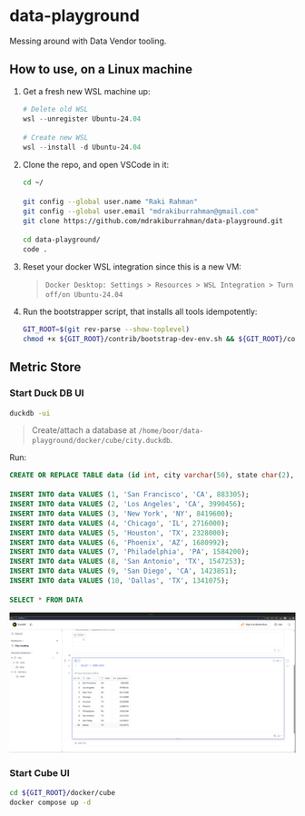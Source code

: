 # data-playground

Messing around with Data Vendor tooling.

## How to use, on a Linux machine

1. Get a fresh new WSL machine up:

   ```powershell
   # Delete old WSL
   wsl --unregister Ubuntu-24.04

   # Create new WSL
   wsl --install -d Ubuntu-24.04
   ```

1. Clone the repo, and open VSCode in it:

   ```bash
   cd ~/

   git config --global user.name "Raki Rahman"
   git config --global user.email "mdrakiburrahman@gmail.com"
   git clone https://github.com/mdrakiburrahman/data-playground.git

   cd data-playground/
   code .
   ```

1. Reset your docker WSL integration since this is a new VM:

   > `Docker Desktop: Settings > Resources > WSL Integration > Turn off/on Ubuntu-24.04`

1. Run the bootstrapper script, that installs all tools idempotently:

   ```bash
   GIT_ROOT=$(git rev-parse --show-toplevel)
   chmod +x ${GIT_ROOT}/contrib/bootstrap-dev-env.sh && ${GIT_ROOT}/contrib/bootstrap-dev-env.sh
   ```

## Metric Store

### Start Duck DB UI

```bash
duckdb -ui
```

> Create/attach a database at `/home/boor/data-playground/docker/cube/city.duckdb`.

Run:

```sql
CREATE OR REPLACE TABLE data (id int, city varchar(50), state char(2), population int);

INSERT INTO data VALUES (1, 'San Francisco', 'CA', 883305);
INSERT INTO data VALUES (2, 'Los Angeles', 'CA', 3990456);
INSERT INTO data VALUES (3, 'New York', 'NY', 8419600);
INSERT INTO data VALUES (4, 'Chicago', 'IL', 2716000);
INSERT INTO data VALUES (5, 'Houston', 'TX', 2328000);
INSERT INTO data VALUES (6, 'Phoenix', 'AZ', 1680992);
INSERT INTO data VALUES (7, 'Philadelphia', 'PA', 1584200);
INSERT INTO data VALUES (8, 'San Antonio', 'TX', 1547253);
INSERT INTO data VALUES (9, 'San Diego', 'CA', 1423851);
INSERT INTO data VALUES (10, 'Dallas', 'TX', 1341075);

SELECT * FROM DATA
```

![Duck DB](.imgs/duckdb.png)

### Start Cube UI

```bash
cd ${GIT_ROOT}/docker/cube
docker compose up -d
```